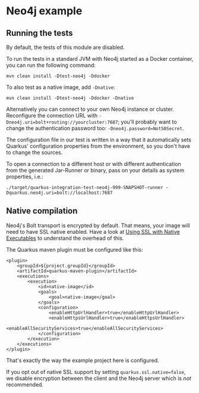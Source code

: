 # Neo4j example

## Running the tests

By default, the tests of this module are disabled.

To run the tests in a standard JVM with Neo4j started as a Docker container, you can run the following command:

```
mvn clean install -Dtest-neo4j -Ddocker
```

To also test as a native image, add `-Dnative`:

```
mvn clean install -Dtest-neo4j -Ddocker -Dnative
```

Alternatively you can connect to your own Neo4j instance or cluster.
Reconfigure the connection URL with `-Dneo4j.uri=bolt+routing://yourcluster:7687`;
you'll probably want to change the authentication password too: `-Dneo4j.password=NotS0Secret`.

The configuration file in our test is written in a way that it automatically sets Quarkus' configuration properties
from the environment, so you don't have to change the sources.


To open a connection to a different host or with different authentication from the generated Jar-Runner or binary,
pass on your details as system properties, i.e.:

```
./target/quarkus-integration-test-neo4j-999-SNAPSHOT-runner -Dquarkus.neo4j.uri=bolt://localhost:7687
```


## Native compilation

Neo4j's Bolt transport is encrypted by default.
That means, your image will need to have SSL native enabled.
Have a look at [Using SSL with Native Executables](https://quarkus.io/guides/native-and-ssl-guide) to understand the overhead of this.

The Quarkus maven plugin must be configured like this:

```
<plugin>
    <groupId>${project.groupId}</groupId>
    <artifactId>quarkus-maven-plugin</artifactId>
    <executions>
        <execution>
            <id>native-image</id>
            <goals>
                <goal>native-image</goal>
            </goals>
            <configuration>
                <enableHttpUrlHandler>true</enableHttpUrlHandler>
                <enableHttpsUrlHandler>true</enableHttpsUrlHandler>
                <enableAllSecurityServices>true</enableAllSecurityServices>
            </configuration>
        </execution>
    </executions>
</plugin>
```

That's exactly the way the example project here is configured.

If you opt out of native SSL support by setting `quarkus.ssl.native=false`,
we disable encryption between the client and the Neo4j server which is *not* recommended.
